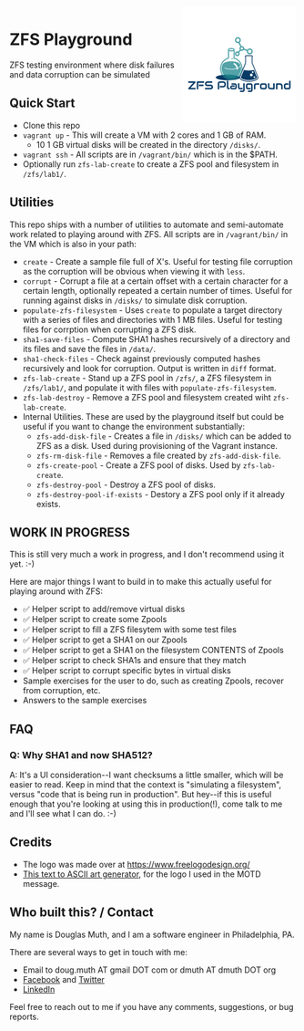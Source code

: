 
<img src="./img/zfs-playground-logo.png" align="right" />

# ZFS Playground

ZFS testing environment where disk failures and data corruption can be simulated

## Quick Start

- Clone this repo
- `vagrant up` - This will create a VM with 2 cores and 1 GB of RAM.
	- 10 1 GB virtual disks will be created in the directory `/disks/`.
- `vagrant ssh` - All scripts are in `/vagrant/bin/` which is in the $PATH.
- Optionally run `zfs-lab-create` to create a ZFS pool and filesystem in `/zfs/lab1/`.


## Utilities

This repo ships with a number of utilities to automate and semi-automate work related to playing
around with ZFS.  All scripts are in `/vagrant/bin/` in the VM which is also in your path:

- `create` - Create a sample file full of X's.  Useful for testing file corruption as the corruption will be obvious when viewing it with `less`.
- `corrupt` - Corrupt a file at a certain offset with a certain character for a certain length, optionally repeated a certain number of times.  Useful for running against disks in `/disks/` to simulate disk corruption.
- `populate-zfs-filesystem` - Uses `create` to populate a target directory with a series of files and directories with 1 MB files.  Useful for testing files for corrption when corrupting a ZFS disk.
- `sha1-save-files` - Compute SHA1 hashes recursively of a directory and its files and save the files in `/data/`.
- `sha1-check-files` - Check against previously computed hashes recursively and look for corruption. Output is written in `diff` format.
- `zfs-lab-create` - Stand up a ZFS pool in `/zfs/`, a ZFS filesystem in `/zfs/lab1/`, and populate it with files with `populate-zfs-filesystem`.
- `zfs-lab-destroy` - Remove a ZFS pool and filesystem created wiht `zfs-lab-create`.
- Internal Utilities.  These are used by the playground itself but could be useful if you want to change the environment substantially:
   - `zfs-add-disk-file` - Creates a file in `/disks/` which can be added to ZFS as a disk.  Used during provisioning of the Vagrant instance.
   - `zfs-rm-disk-file` - Removes a file created by `zfs-add-disk-file`.
   - `zfs-create-pool` - Create a ZFS pool of disks.  Used by `zfs-lab-create`.
   - `zfs-destroy-pool` - Destroy a ZFS pool of disks.
   - `zfs-destroy-pool-if-exists` - Destory a ZFS pool only if it already exists.



## WORK IN PROGRESS

This is still very much a work in progress, and I don't recommend using it yet. :-)

Here are major things I want to build in to make this actually useful for playing around with ZFS:

- ✅ Helper script to add/remove virtual disks
- ✅ Helper script to create some Zpools
- ✅ Helper script to fill a ZFS filesytem with some test files
- ✅ Helper script to get a SHA1 on our Zpools
- ✅ Helper script to get a SHA1 on the filesystem CONTENTS of Zpools
- ✅ Helper script to check SHA1s and ensure that they match
- ✅ Helper script to corrupt specific bytes in virtual disks
- Sample exercises for the user to do, such as creating Zpools, recover from corruption, etc.
- Answers to the sample exercises


## FAQ

### Q: Why SHA1 and now SHA512?

A: It's a UI consideration--I want checksums a little smaller, which will be easier to read.  Keep in mind that the context is "simulating a filesystem", versus "code that is being run in production".  But hey--if this is useful enough that you're looking at using this in production(!), come talk to me and I'll see what I can do. :-)


## Credits

- The logo was made over at https://www.freelogodesign.org/
- <a href="http://patorjk.com/software/taag/#p=display&h=0&v=0&f=Big&t=ZFS%0APlayground">This text to ASCII art generator</a>, for the logo I used in the MOTD message.



## Who built this? / Contact

My name is Douglas Muth, and I am a software engineer in Philadelphia, PA.

There are several ways to get in touch with me:
- Email to doug.muth AT gmail DOT com or dmuth AT dmuth DOT org
- [Facebook](https://facebook.com/dmuth) and [Twitter](http://twitter.com/dmuth)
- [LinkedIn](http://localhost:8080/www.linkedin.com/in/dmuth)

Feel free to reach out to me if you have any comments, suggestions, or bug reports.



